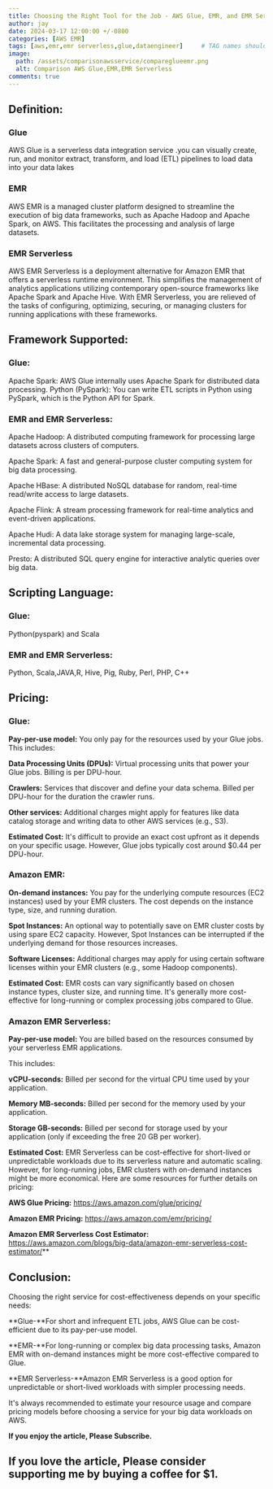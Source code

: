 ```yaml
---
title: Choosing the Right Tool for the Job - AWS Glue, EMR, and EMR Serverless Explained
author: jay
date: 2024-03-17 12:00:00 +/-0800
categories: [AWS EMR]
tags: [aws,emr,emr serverless,glue,dataengineer]     # TAG names should always be lowercase
image:
  path: /assets/comparisonawsservice/compareglueemr.png
  alt: Comparison AWS Glue,EMR,EMR Serverless
comments: true
---
```


## Definition:

### Glue
AWS Glue is a serverless data integration service .you can visually create, run, and monitor extract, transform, and load (ETL) pipelines to load data into your data lakes

### EMR
AWS EMR is a managed cluster platform designed to streamline the execution of big data frameworks, such as Apache Hadoop and Apache Spark, on AWS. This facilitates the processing and analysis of large datasets.

### EMR Serverless
AWS EMR Serverless is a deployment alternative for Amazon EMR that offers a serverless runtime environment. This simplifies the management of analytics applications utilizing contemporary open-source frameworks like Apache Spark and Apache Hive. With EMR Serverless, you are relieved of the tasks of configuring, optimizing, securing, or managing clusters for running applications with these frameworks.

## Framework Supported:

### Glue:
Apache Spark: AWS Glue internally uses Apache Spark for distributed data processing.
Python (PySpark): You can write ETL scripts in Python using PySpark, which is the Python API for Spark.

### EMR and EMR Serverless:
Apache Hadoop: A distributed computing framework for processing large datasets across clusters of computers.

Apache Spark: A fast and general-purpose cluster computing system for big data processing.

Apache HBase: A distributed NoSQL database for random, real-time read/write access to large datasets.

Apache Flink: A stream processing framework for real-time analytics and event-driven applications.

Apache Hudi: A data lake storage system for managing large-scale, incremental data processing.

Presto: A distributed SQL query engine for interactive analytic queries over big data.

## Scripting Language:

### Glue:
 Python(pyspark) and Scala

### EMR and EMR Serverless:
 Python, Scala,JAVA,R, Hive, Pig, Ruby, Perl, PHP, C++

## Pricing:

### Glue:
**Pay-per-use model:** You only pay for the resources used by your Glue jobs. 
This includes:

**Data Processing Units (DPUs):** Virtual processing units that power your Glue jobs. Billing is per DPU-hour.

**Crawlers:** Services that discover and define your data schema. Billed per DPU-hour for the duration the crawler runs.

**Other services:** Additional charges might apply for features like data catalog storage and writing data to other AWS services (e.g., S3).

**Estimated Cost:** It's difficult to provide an exact cost upfront as it depends on your specific usage. However, Glue jobs typically cost around $0.44 per DPU-hour.

### Amazon EMR:
**On-demand instances:** You pay for the underlying compute resources (EC2 instances) used by your EMR clusters. The cost depends on the instance type, size, and running duration.

**Spot Instances:**  An optional way to potentially save on EMR cluster costs by using spare EC2 capacity. However, Spot Instances can be interrupted if the underlying demand for those resources increases.

**Software Licenses:**  Additional charges may apply for using certain software licenses within your EMR clusters (e.g., some Hadoop components).

**Estimated Cost:**  EMR costs can vary significantly based on chosen instance types, cluster size, and running time. It's generally more cost-effective for long-running or complex processing jobs compared to Glue.

### Amazon EMR Serverless:
**Pay-per-use model:** You are billed based on the resources consumed by your serverless EMR applications. 

This includes:

**vCPU-seconds:** Billed per second for the virtual CPU time used by your application.

**Memory MB-seconds:** Billed per second for the memory used by your application.

**Storage GB-seconds:** Billed per second for storage used by your application (only if exceeding the free 20 GB per worker).

**Estimated Cost:**  EMR Serverless can be cost-effective for short-lived or unpredictable workloads due to its serverless nature and automatic scaling. However, for long-running jobs, EMR clusters with on-demand instances might be more economical.
Here are some resources for further details on pricing:

**AWS Glue Pricing:** https://aws.amazon.com/glue/pricing/

**Amazon EMR Pricing:** https://aws.amazon.com/emr/pricing/

**Amazon EMR Serverless Cost Estimator:** https://aws.amazon.com/blogs/big-data/amazon-emr-serverless-cost-estimator/**

## Conclusion:
Choosing the right service for cost-effectiveness depends on your specific needs:

**Glue-**For short and infrequent ETL jobs, AWS Glue can be cost-efficient due to its pay-per-use model.

**EMR-**For long-running or complex big data processing tasks, Amazon EMR with on-demand instances might be more cost-effective compared to Glue.

**EMR Serverless-**Amazon EMR Serverless is a good option for unpredictable or short-lived workloads with simpler processing needs.

It's always recommended to estimate your resource usage and compare pricing models before choosing a service for your big data workloads on AWS.

**If you enjoy the article, Please Subscribe.**

## If you love the article, Please consider supporting me by buying a coffee for $1.


<script type="text/javascript" src="https://cdnjs.buymeacoffee.com/1.0.0/button.prod.min.js" data-name="bmc-button" data-slug="jayaananth" data-color="#FFDD00" data-emoji="☕"  data-font="Cookie" data-text="Buy me a coffee @ 1$" data-outline-color="#000000" data-font-color="#000000" data-coffee-color="#ffffff" ></script>


<script async src="https://pagead2.googlesyndication.com/pagead/js/adsbygoogle.js?client=ca-pub-4606733459883553"
     crossorigin="anonymous"></script>
